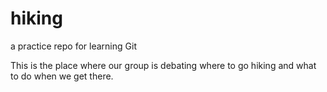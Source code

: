 # hiking
a practice repo for learning Git

This is the place where our group is debating where to go hiking and what to do when we get there.
